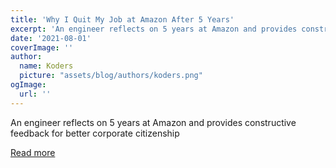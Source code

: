 ```yaml
---
title: 'Why I Quit My Job at Amazon After 5 Years'
excerpt: 'An engineer reflects on 5 years at Amazon and provides constructive feedback for better corporate citizenship'
date: '2021-08-01'
coverImage: ''
author:
  name: Koders
  picture: "assets/blog/authors/koders.png"
ogImage:
  url: ''
---
```


An engineer reflects on 5 years at Amazon and provides constructive feedback for better corporate citizenship

[Read more](https://dev.to/jameson/why-i-quit-my-job-at-amazon-after-5-years-3j2j)
